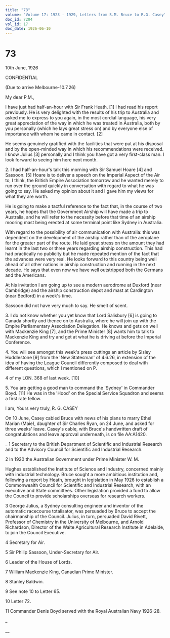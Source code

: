 ```yaml
---
title: "73"
volume: "Volume 17: 1923 - 1929, Letters from S.M. Bruce to R.G. Casey"
doc_id: 7204
vol_id: 17
doc_date: 1926-06-10
---
```


# 73

10th June, 1926

CONFIDENTIAL

(Due to arrive Melbourne-10.7.26)

My dear P.M.,

I have just had half-an-hour with Sir Frank Heath. [1] I had read his report previously. He is very delighted with the results of his trip to Australia and asked me to express to you again, in the most cordial language, his very great appreciation of the way in which he was treated in Australia, both by you personally (which he lays great stress on) and by everyone else of importance with whom he came in contact. [2]

He seems genuinely gratified with the facilities that were put at his disposal and by the open-minded way in which his recommendations were received. I know Julius [3] personally and I think you have got a very first-class man. I look forward to seeing him here next month.

2\. I had half-an-hour's talk this morning with Sir Samuel Hoare [4] and Sassoon. [5] Hoare is to deliver a speech on the Imperial Aspect of the Air to, I think, the British Empire Association tomorrow and he wanted merely to run over the ground quickly in conversation with regard to what he was going to say. He asked my opinion about it and I gave him my views for what they are worth.

He is going to make a tactful reference to the fact that, in the course of two years, he hopes that the Government Airship will have made a trip to Australia, and he will refer to the necessity before that time of an airship mooring mast being erected at some terminal point like Sydney in Australia.

With regard to the possibility of air communication with Australia: this was dependent on the development of the airship rather than of the aeroplane for the greater part of the route. He laid great stress on the amount they had learnt in the last two or three years regarding airship construction. This had had practically no publicity but he made repeated mention of the fact that the advances were very real. He looks forward to this country being well ahead of all other nations in airship construction and running in the next decade. He says that even now we have well outstripped both the Germans and the Americans.

At his invitation I am going up to see a modern aerodrome at Duxford (near Cambridge) and the airship construction depot and mast at Cardington (near Bedford) in a week's time.

Sassoon did not have very much to say. He smelt of scent.

3\. I do not know whether you yet know that Lord Salisbury [6] is going to Canada shortly and thence on to Australia, where he will join up with the Empire Parliamentary Association Delegation. He knows and gets on well with Mackenzie King [7], and the Prime Minister [8] wants him to talk to Mackenzie King and try and get at what he is driving at before the Imperial Conference.

4\. You will see amongst this week's press cuttings an article by Sisley Huddlestone [9] from the 'New Statesman' of 4.6.26, in extension of the idea of having the League Council differently composed to deal with different questions, which I mentioned on P.

4 of my LON. 368 of last week. [10]

5\. You are getting a good man to command the 'Sydney' in Commander Boyd. [11] He was in the 'Hood' on the Special Service Squadron and seems a first rate fellow.

I am, Yours very truly, R. G. CASEY

On 10 June, Casey cabled Bruce with news of his plans to marry Ethel Marian (Maie), daughter of Sir Charles Ryan, on 24 June, and asked for three weeks' leave. Casey's cable, with Bruce's handwritten draft of congratulations and leave approval underneath, is on file AA:A1420.

_ 1 Secretary to the British Department of Scientific and Industrial Research and to the Advisory Council for Scientific and Industrial Research.

2 In 1920 the Australian Government under Prime Minister W. M.

Hughes established the Institute of Science and Industry, concerned mainly with industrial technology. Bruce sought a more ambitious institution and, following a report by Heath, brought in legislation in May 1926 to establish a Commonwealth Council for Scientific and Industrial Research, with an executive and State committees. Other legislation provided a fund to allow the Council to provide scholarships overseas for research workers.

3 George Julius, a Sydney consulting engineer and inventor of the automatic racecourse totalisator, was persuaded by Bruce to accept the chairmanship of the Council. Julius, in turn, persuaded David Rivett, Professor of Chemistry in the University of Melbourne, and Arnold Richardson, Director of the Waite Agricultural Research Institute in Adelaide, to join the Council Executive.

4 Secretary for Air.

5 Sir Philip Sassoon, Under-Secretary for Air.

6 Leader of the House of Lords.

7 William Mackenzie King, Canadian Prime Minister.

8 Stanley Baldwin.

9 See note 10 to Letter 65.

10 Letter 72.

11 Commander Denis Boyd served with the Royal Australian Navy 1926-28.

_

__
